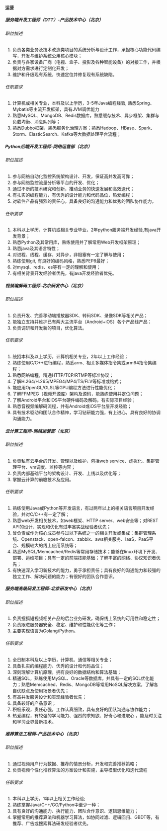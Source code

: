 

#### 运营

##### 服务端开发工程师（OTT）-产品技术中心（北京）

###### 职位描述
1. 负责各类业务及技术改造类项目的系统分析与设计工作，承担核心功能代码编写，开发与维护系统公用核心模块； 
2. 负责与各家设备厂商（电视、盒子、投影及各种智能设备）的对接工作，并根据对方需求进行定制化开发； 
3. 维护和升级现有系统，快速定位并修复现有系统缺陷。

###### 任职要求
1. 计算机或相关专业，本科及以上学历，3-5年Java编程经验, 熟悉Spring、Mybatis等主流开发框架，具有JVM调优能力 
2. 熟悉MySQL、MongoDB、Redis数据库，熟悉缓存技术、异步框架、集群与负载均衡、消息队列等； 
3. 熟悉Dubbo框架，熟悉服务化治理方案；熟悉Hadoop、HBase、Spark、Storm、ElasticSearch、Kafka等大数据处理平台流程；



##### Python后端开发工程师-网络运营部（北京）

###### 职位描述
1. 参与网络自动化监控系统架构设计、开发，保证高并发高可靠； 
2. 参与网络监控流量分析等平台的开发、优化； 
3. 通过不断的技术研究和创新，推动业务的快速发展和高效迭代； 
4. 有扎实的编程能力，有优秀的设计能力和代码品位，热爱编程；  
5. 对软件产品有强烈的责任心，具备良好的沟通能力和优秀的团队协作能力。

###### 任职要求
1. 本科以上学历，计算机或相关专业毕业，2年python服务端开发经验,有java开发背景； 
2. 熟悉Python及其常用库，熟练使用并了解常用Web开发框架原理； 
3. 熟悉java及其语言特性；  
4. 对进程、线程、缓存，对异步，非阻塞有一定了解与使用；  
5. 熟练使用git, 有良好的编码风格，熟悉PEP8最好；  
6. 对mysql、redis、es等有一定的理解和使用； 
7. 有相关背景开发经验者优先，有java开发经验者优先。


##### 视频编解码工程师-北京研发中心（北京）

###### 职位描述
1. 负责开发、完善移动端播放器SDK、转码SDK、录像SDK等相关产品； 
2. 能独立支持并维护已有两大主流平台（Android+iOS）各个产品线产品； 
3. 负责调研和开发新的项目，优化算法。

###### 任职要求
1. 统招本科及以上学历，计算机相关专业，2年以上工作经验； 
2. 熟练使用C/C++进行编程，熟悉arm、相关多媒体指令集或arm64指令集编程； 
3. 熟悉网络编程，精通HTTP/TCP/RTMP等标准协议； 
4. 了解H.264/H.265/MPEG4/MP4/TS/FLV等标准或格式； 
5. 能应用OpenGL/GLSL等GPU编程方法进行性能优化； 
6. 了解FFMPEG（视频开源库）架构及源码，能熟练使用并定位问题； 
7. 了解Android平台和iOS平台硬件编码及解码，有实际项目经验； 
8. 熟悉音视频编解码流程，并有Android或iOS平台层开发经验； 
9. 具有技术驱动和团队合作精神，学习钻研能力强，有上进心，具有良好的协调沟通能力。


##### 云计算工程师-网络运营部（北京）

###### 职位描述
1. 负责私有云平台的开发、管理以及维护，包括web service、虚拟化、集群管理平台、vm调度、监控等内容； 
2. 负责内部基础平台的架构设计、开发、上线以及优化等； 
3. 掌握云计算的前瞻技术及应用。

###### 任职要求
1. 熟练使用Java或Python等开发语言，有过两年以上的相关语言项目开发经验，并对C/C++有一定了解； 
2. 熟悉web开发相关技术，如web框架、HTTP server、web安全等；对REST API的设计、实现和优化有过丰富实战经验者优先； 
3. 曾负责或作为核心成员参与过以下系统之一的相关开发或集成：集群管理系统、Openstack、open-falcon、zabbix、aws相关服务、IaaS，PaaS平台、规模较大的线上应用系统等； 
4. 熟悉MySQL/Memcached/Redis等常用存储技术；能够在linux环境下开发、部署、运维项目；具有一定的前端技能基础；了解丰富的网络、协议知识者优先； 
5. 有快速深入学习新技术的能力，勇于承担责任；具有良好的沟通能力和较强的独立工作、解决问题的能力；有很好的团队合作意识。


##### 服务端高级研发工程师-北京研发中心（北京）

###### 职位描述
1. 负责搜狐短视频相关产品的后台业务研发，确保线上系统的可用性和稳定性； 
2. 负责跟进服务器安全、稳定、维护和性能优化等工作； 
3. 主要实现语言为Golang/Python。

###### 任职要求
1. 全日制本科及以上学历，计算机、通信等相关专业； 
2. 具备扎实的编程能力、优秀的设计和代码品位； 
3. 深刻理解计算机原理，拥有良好的数据结构和算法基础； 
4. 精通SQL，熟练使用MySQL、Oracle等数据库，并具有一定的SQL优化能力；熟悉Memcached、Redis、MongoDB等常用NoSQL解决方案，了解各自优缺点及使用场景者优先； 
5. 有高并发服务设计和实现经验者优先； 
6. 具备较好的产品意识； 
7. 积极乐观，责任心强，工作认真细致，具有良好的团队沟通与协作能力； 
8. 热爱编程，有较强的学习能力、强烈的求知欲、好奇心和进取心 ，能及时关注和学习业界最新技术。


##### 推荐算法工程师-产品技术中心（北京）

###### 职位描述
1. 通过视频用户行为数据、推荐的情景分析，开发和完善推荐策略； 
2. 负责视频个性化推荐算法的方案设计和实施，主导模型优化和迭代流程

###### 任职要求
1. 本科以上学历，1年以上相关工作经验; 
2. 熟练掌握Java/C++/GO/Python中至少一种； 
3. 具有良好的沟通能力、执行能力、团队合作意识、逻辑思维能力； 
4. 掌握常用的推荐算法和机器学习算法，如协同过滤、逻辑回归、GBDT等，有推荐、广告或搜索算法研发经验者优先。



